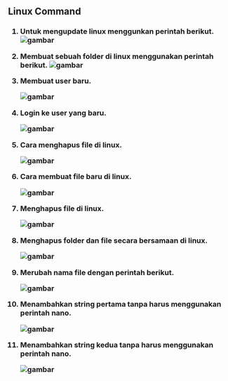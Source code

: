 ## Linux Command


<h3>

1. Untuk mengupdate linux menggunkan perintah berikut.
    ![gambar](https://github.com/Daru-Riono/devops22-dumbways-Daru_Riono/blob/main/Week%201/Day%202/Linux%20Command/img/1.png?raw=true)

2. Membuat sebuah folder di linux menggunakan perintah berikut.
    ![gambar](https://github.com/Daru-Riono/devops22-dumbways-Daru_Riono/blob/main/Week%201/Day%202/Linux%20Command/img/2.PNG?raw=true)

3. Membuat user baru.

    ![gambar](https://github.com/Daru-Riono/devops22-dumbways-Daru_Riono/blob/main/Week%201/Day%202/Linux%20Command/img/3.PNG?raw=true)

4. Login ke user yang baru.

    ![gambar](https://github.com/Daru-Riono/devops22-dumbways-Daru_Riono/blob/main/Week%201/Day%202/Linux%20Command/img/4.PNG?raw=true)

5. Cara menghapus file di linux.

    ![gambar](https://github.com/Daru-Riono/devops22-dumbways-Daru_Riono/blob/main/Week%201/Day%202/Linux%20Command/img/5.PNG?raw=true)

6. Cara membuat file baru di linux.

    ![gambar](https://github.com/Daru-Riono/devops22-dumbways-Daru_Riono/blob/main/Week%201/Day%202/Linux%20Command/img/6.PNG?raw=true)

7. Menghapus file di linux.

    ![gambar](https://github.com/Daru-Riono/devops22-dumbways-Daru_Riono/blob/main/Week%201/Day%202/Linux%20Command/img/7.PNG?raw=true)

8. Menghapus folder dan file secara bersamaan di linux.

    ![gambar](https://github.com/Daru-Riono/devops22-dumbways-Daru_Riono/blob/main/Week%201/Day%202/Linux%20Command/img/8.PNG?raw=true)

9. Merubah nama file dengan perintah berikut.

    ![gambar](https://github.com/Daru-Riono/devops22-dumbways-Daru_Riono/blob/main/Week%201/Day%202/Linux%20Command/img/9.PNG?raw=true)

10. Menambahkan string pertama tanpa harus menggunakan perintah nano.

    ![gambar](https://github.com/Daru-Riono/devops22-dumbways-Daru_Riono/blob/main/Week%201/Day%202/Linux%20Command/img/10.PNG?raw=true)

11. Menambahkan string kedua tanpa harus menggunakan perintah nano.

    ![gambar](https://github.com/Daru-Riono/devops22-dumbways-Daru_Riono/blob/main/Week%201/Day%202/Linux%20Command/img/11.PNG?raw=true)



</h3>